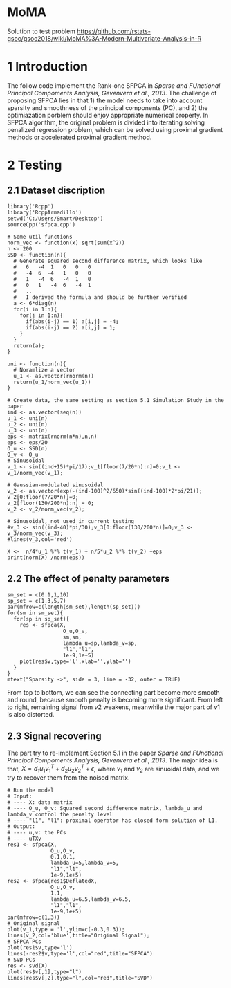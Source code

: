 # MoMA
Solution to test problem
https://github.com/rstats-gsoc/gsoc2018/wiki/MoMA%3A-Modern-Multivariate-Analysis-in-R
# 1 Introduction
The follow code implement the Rank-one SFPCA in _Sparse and FUnctional Principal Compoments Analysis, Gevenvera et al., 2013_. The challenge of proposing SFPCA lies in that 1) the model needs to take into account sparsity and smoothness of the principal components (PC), and 2) the optimiazation porblem should enjoy appropriate numerical property. In SFPCA algorithm, the original problem is divided into iterating solving penalized regression problem, which can be solved using proximal gradient methods or accelerated proximal gradient method.

# 2 Testing 

## 2.1 Dataset discription

```{r, message=FALSE, warning=FALSE}
library('Rcpp')
library('RcppArmadillo')
setwd('C:/Users/Smart/Desktop')
sourceCpp('sfpca.cpp')
```
```{r}
# Some util functions
norm_vec <- function(x) sqrt(sum(x^2))
n <- 200
SSD <- function(n){
  # Generate squared second difference matrix, which looks like
  #   6   -4  1   0   0   0
  #   -4  6  -4   1   0   0
  #   1   -4  6   -4  1   0
  #   0   1   -4  6   -4  1
  #   ..
  #   I derived the formula and should be further verified
  a <- 6*diag(n)
  for(i in 1:n){
    for(j in 1:n){
      if(abs(i-j) == 1) a[i,j] = -4;
      if(abs(i-j) == 2) a[i,j] = 1;
    }
  }
  return(a);
}

uni <- function(n){
  # Noramlize a vector
  u_1 <- as.vector(rnorm(n)) 
  return(u_1/norm_vec(u_1))
}
```


```{r}
# Create data, the same setting as section 5.1 Simulation Study in the paper
ind <- as.vector(seq(n))
u_1 <- uni(n)
u_2 <- uni(n)
u_3 <- uni(n)
eps <- matrix(rnorm(n*n),n,n)
eps <- eps/20
O_u <- SSD(n)
O_v <- O_u 
# Sinusoidal
v_1 <- sin((ind+15)*pi/17);v_1[floor(7/20*n):n]=0;v_1 <- v_1/norm_vec(v_1);

# Gaussian-modulated sinusoidal
v_2 <- as.vector(exp(-(ind-100)^2/650)*sin((ind-100)*2*pi/21)); 
v_2[0:floor(7/20*n)]=0;
v_2[floor(130/200*n):n] = 0;
v_2 <- v_2/norm_vec(v_2);

# Sinusoidal, not used in current testing
#v_3 <- sin((ind-40)*pi/30);v_3[0:floor(130/200*n)]=0;v_3 <- v_3/norm_vec(v_3);
#lines(v_3,col='red')

X <-  n/4*u_1 %*% t(v_1) + n/5*u_2 %*% t(v_2) +eps
print(norm(X) /norm(eps))
```

## 2.2 The effect of penalty parameters
```{r}
sm_set = c(0.1,1,10)
sp_set = c(1,3,5,7)
par(mfrow=c(length(sm_set),length(sp_set)))
for(sm in sm_set){
  for(sp in sp_set){
    res <- sfpca(X,
                  O_u,O_v,
                  sm,sm,
                  lambda_u=sp,lambda_v=sp,
                  "l1","l1",
                  1e-9,1e+5)
    plot(res$v,type='l',xlab='',ylab='')  
  }
}
mtext("Sparsity ->", side = 3, line = -32, outer = TRUE)
```
From top to bottom, we can see the connecting part become more smooth and round, because smooth penalty is becoming more significant. From left to right, remaining signal from $v2$ weakens, meanwhile the major part of $v1$ is also distorted.

## 2.3 Signal recovering
The part try to re-implement Section 5.1 in the paper _Sparse and FUnctional Principal Compoments Analysis, Gevenvera et al., 2013_. The major idea is that, $X = d_1u_1v_1^T + d_2u_2v_2^T + \epsilon$, where $v_1$ and $v_2$ are sinuoidal data, and we try to recover them from the noised matrix.

```{r, message=FALSE, warning=FALSE, include=TRUE}
# Run the model
# Input:
# ---- X: data matrix
# ---- O_u, O_v: Squared second difference matrix, lambda_u and lambda_v control the penalty level
# ---- "l1", "l1": proximal operator has closed form solution of L1.
# Output:
# ---- u,v: the PCs
# ---- uTXv
res1 <- sfpca(X,
              O_u,O_v,
              0.1,0.1,
              lambda_u=5,lambda_v=5,
              "l1","l1",
              1e-9,1e+5)
res2 <- sfpca(res1$DeflatedX,
              O_u,O_v,
              1,1,
              lambda_u=6.5,lambda_v=6.5,
              "l1","l1",
              1e-9,1e+5)
par(mfrow=c(1,3))
# Original signal
plot(v_1,type = 'l',ylim=c(-0.3,0.3));
lines(v_2,col='blue',title="Original Signal");
# SFPCA PCs
plot(res1$v,type='l')  
lines(-res2$v,type='l',col="red",title="SFPCA")  
# SVD PCs
res <- svd(X)
plot(res$v[,1],type="l")
lines(res$v[,2],type="l",col="red",title="SVD")

```
